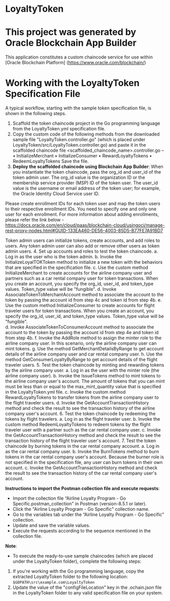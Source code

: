 # LoyaltyToken

# This project was generated by Oracle Blockchain App Builder

This application constitutes a custom chaincode service for use within
[Oracle Blockchain Platform] (https://www.oracle.com/blockchain/)

# Working with the LoyaltyToken Specification File

A typical workflow, starting with the sample token specification file, is shown in the following steps.
1.	Scaffold the token chaincode project in the Go programming language from the LoyaltyToken.yml specification file.
2.	Copy the custom code of the following methods from the downloaded sample file "LoyaltyToken.controller.go" (which is placed under LoyaltyToken/src/LoyaltyToken.controller.go) and paste it in the scaffolded chaincode file <scaffolded_chaincode_name>.controller.go – 
•	InitializeMerchant
•	InitializeConsumer 
•	RewardLoyaltyTokens
•	RedeemLoyaltyTokens
Save the file.
3.	**Deploy the scaffolded chaincode using Blockchain App Builder**: When you instantiate the token chaincode, pass the org_id and user_id of the token admin user. The org_id value is the organization ID or the membership service provider (MSP) ID of the token user. The user_id value is the username or email address of the token user; for example, the Oracle Identity Cloud Service user ID. 

Please create enrollment IDs for each token user and map the token users to their respective enrollment IDs. You need to specify one and only one user for each enrollment.
For more information about adding enrollments, please refer the link below -
https://docs.oracle.com/en/cloud/paas/blockchain-cloud/usingoci/manage-rest-proxy-nodes.html#GUID-133EA460-DE56-4003-85D5-B77FE7A91BD7

Token admin users can initialize tokens, create accounts, and add roles to users. Any token admin user can also add or remove other users as token admin users.
4.	Set up accounts and roles to test the token chaincode.
a.	Log in as the user who is the token admin.
b.	Invoke the InitializeLoyalTOKToken method to initialize a new token with the behaviors that are specified in the specification file.
c.	Use the custom method InitializeMerchant to create accounts for the airline company user and partners such as a car rental company user for token transactions. When you create an account, you specify the org_id, user_id, and token_type values. Token_type value will be "fungible". 
d.  Invoke AssociateTokenToMerchantAccount method to associate the account to the token by passing the account id from step 4c and token id from step 4b.
e.	Use the custom method InitializeConsumer to create accounts for flight traveler users for token transactions. When you create an account, you specify the org_id, user_id, and token_type values. Token_type value will be "fungible".  
d.  Invoke AssociateTokenToConsumerAccount method to associate the account to the token by passing the account id from step 4e and token id from step 4b.
f.	Invoke the AddRole method to assign the minter role to the airline company user. In this scenario, only the airline company user can mint tokens.
g.	Use the method GetMerchantDetailsByRange to get account details of the airline company user and car rental company user.
h.	Use the method GetConsumerLoyaltyByRange to get account details of the flight traveler users.
5.	Test the token chaincode by minting and rewarding tokens by the airline company user.
a.	Log in as the user with the minter role (the airline company user).
b.	Invoke the IssueTokens method to mint tokens to the airline company user's account. The amount of tokens that you can mint must be less than or equal to the max_mint_quantity value that is specified in the LoyaltyToken.yml file.
c.	Invoke the custom method RewardLoyaltyTokens to transfer tokens from the airline company user to the flight traveler users.
d.	Invoke the GetAccountTransactionHistory method and check the result to see the transaction history of the airline company user's account.
6.	Test the token chaincode by redeeming the tokens by flight travelers.
a.	Log in as the flight traveler user.
b.	Invoke the custom method RedeemLoyaltyTokens to redeem tokens by the flight traveler user with a partner such as the car rental company user. 
c.	Invoke the GetAccountTransactionHistory method and check the result to see the transaction history of the flight traveler user's account.
7.	Test the token chaincode by burning tokens in the car rental company account.
a.	Log in as the car rental company user.
b.	Invoke the BurnTokens method to burn tokens in the car rental company user's account. Because the burner role is not specified in the specification file, any user can burn tokens in their own account.
c.	Invoke the GetAccountTransactionHistory method and check the result to see the transaction history of the car rental company user's account.

**Instructions to import the Postman collection file and execute requests**:
- Import the collection file “Airline Loyalty Program - Go Specific.postman_collection" in Postman (version-8.5.1 or later).
- Click the "Airline Loyalty Program - Go Specific" collection name.
- Go to the variables tab under the “Airline Loyalty Program - Go Specific" collection.
- Update and save the variable values.
- Execute the requests according to the sequence mentioned in the collection file.

**Note**:
- To execute the ready-to-use sample chaincodes (which are placed under the LoyaltyToken folder), complete the following steps: 
1. If you're working with the Go programming language, copy the extracted LoyaltyToken folder to the following location: `$GOPATH\src\example.com\LoyaltyToken`
2. Update the value of the "configFileLocation" key in the .ochain.json file in the LoyaltyToken folder to any valid specification file on your system.

